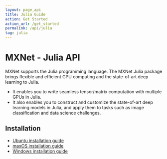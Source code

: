 ```yaml
---
layout: page_api
title: Julia Guide
action: Get Started
action_url: /get_started
permalink: /api/julia
tag: julia
---
```

<!--- Licensed to the Apache Software Foundation (ASF) under one -->
<!--- or more contributor license agreements.  See the NOTICE file -->
<!--- distributed with this work for additional information -->
<!--- regarding copyright ownership.  The ASF licenses this file -->
<!--- to you under the Apache License, Version 2.0 (the -->
<!--- "License"); you may not use this file except in compliance -->
<!--- with the License.  You may obtain a copy of the License at -->

<!---   http://www.apache.org/licenses/LICENSE-2.0 -->

<!--- Unless required by applicable law or agreed to in writing, -->
<!--- software distributed under the License is distributed on an -->
<!--- "AS IS" BASIS, WITHOUT WARRANTIES OR CONDITIONS OF ANY -->
<!--- KIND, either express or implied.  See the License for the -->
<!--- specific language governing permissions and limitations -->
<!--- under the License. -->


# MXNet - Julia API


MXNet supports the Julia programming language. The MXNet Julia package brings flexible and efficient GPU
computing and the state-of-art deep learning to Julia.

- It enables you to write seamless tensor/matrix computation with multiple GPUs in Julia.
- It also enables you to construct and customize the state-of-art deep learning models in Julia,
  and apply them to tasks such as image classification and data science challenges.

## Installation
* [Ubuntu installation guide]({{'/get_started/ubuntu_setup.html'|relative_url}})
* [maxOS installation guide]({{'/get_started/osx_setup.html'|relative_url}})
* [Windows installation guide]({{'/get_started/windows_setup.html'|relative_url}})
